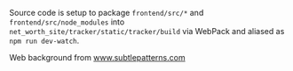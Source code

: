 Source code is setup to package `frontend/src/*` and `frontend/src/node_modules` into
`net_worth_site/tracker/static/tracker/build` via WebPack and aliased as `npm run dev-watch`.

Web background from www.subtlepatterns.com
